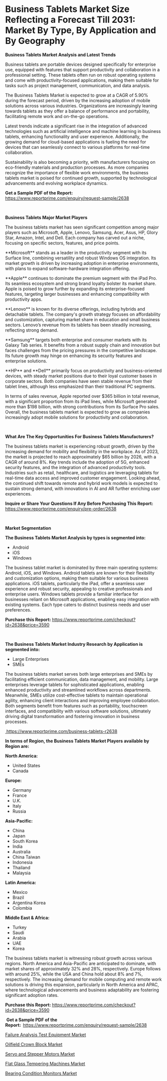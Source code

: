 <p><h1>Business Tablets Market Size Reflecting a Forecast Till 2031: Market By Type, By Application and By Geography</h1></p><p><strong>Business Tablets Market Analysis and Latest Trends</strong></p>
<p><p>Business tablets are portable devices designed specifically for enterprise use, equipped with features that support productivity and collaboration in a professional setting. These tablets often run on robust operating systems and come with productivity-focused applications, making them suitable for tasks such as project management, communication, and data analysis.</p><p>The Business Tablets Market is expected to grow at a CAGR of 5.90% during the forecast period, driven by the increasing adoption of mobile solutions across various industries. Organizations are increasingly leaning towards tablets as they offer a balance of performance and portability, facilitating remote work and on-the-go operations. </p><p>Latest trends indicate a significant rise in the integration of advanced technologies such as artificial intelligence and machine learning in business tablets, enhancing functionality and user experience. Additionally, the growing demand for cloud-based applications is fueling the need for devices that can seamlessly connect to various platforms for real-time collaboration.  </p><p>Sustainability is also becoming a priority, with manufacturers focusing on eco-friendly materials and production processes. As more companies recognize the importance of flexible work environments, the business tablets market is poised for continued growth, supported by technological advancements and evolving workplace dynamics.</p></p>
<p><strong>Get a Sample PDF of the Report:&nbsp;</strong> <a href="https://www.reportprime.com/enquiry/request-sample/2638">https://www.reportprime.com/enquiry/request-sample/2638</a></p>
<p>&nbsp;</p>
<p><strong>Business Tablets Major Market Players</strong></p>
<p><p>The business tablets market has seen significant competition among major players such as Microsoft, Apple, Lenovo, Samsung, Acer, Asus, HP, Glory Star, Amazon, Intel, and Dell. Each company has carved out a niche, focusing on specific sectors, features, and price points.</p><p>**Microsoft** stands as a leader in the productivity segment with its Surface line, combining versatility and robust Windows OS integration. Its market growth is driven by increasing adoption in enterprise environments, with plans to expand software-hardware integration offering. </p><p>**Apple** continues to dominate the premium segment with the iPad Pro. Its seamless ecosystem and strong brand loyalty bolster its market share. Apple is poised to grow further by expanding its enterprise-focused features, targeting larger businesses and enhancing compatibility with productivity apps.</p><p>**Lenovo** is known for its diverse offerings, including hybrids and detachable tablets. The company's growth strategy focuses on affordability and customization, capturing market share in education and small business sectors. Lenovo’s revenue from its tablets has been steadily increasing, reflecting strong demand.</p><p>**Samsung** targets both enterprise and consumer markets with its Galaxy Tab series. It benefits from a robust supply chain and innovation but faces challenges from the pricing pressures in the competitive landscape. Its future growth may hinge on enhancing its security features and enterprise solutions.</p><p>**HP** and **Dell** primarily focus on productivity and business-oriented devices, with steady market positions due to their loyal customer bases in corporate sectors. Both companies have seen stable revenue from their tablet lines, although less emphasized than their traditional PC segments.</p><p>In terms of sales revenue, Apple reported over $365 billion in total revenue, with a significant proportion from its iPad lines, while Microsoft generated more than $198 billion, with strong contributions from its Surface Pro sales. Overall, the business tablets market is expected to grow as companies increasingly adopt mobile solutions for productivity and collaboration.</p></p>
<p>&nbsp;</p>
<p><strong>What Are The Key Opportunities For Business Tablets Manufacturers?</strong></p>
<p><p>The business tablets market is experiencing robust growth, driven by the increasing demand for mobility and flexibility in the workplace. As of 2023, the market is projected to reach approximately $65 billion by 2026, with a CAGR of around 8%. Key trends include the adoption of 5G, enhanced security features, and the integration of advanced productivity tools. Industries such as retail, healthcare, and logistics are leveraging tablets for real-time data access and improved customer engagement. Looking ahead, the continued shift towards remote and hybrid work models is expected to sustain strong demand, with innovations in AI and AR further enriching user experiences.</p></p>
<p><strong>Inquire or Share Your Questions If Any Before Purchasing This Report:</strong> <a href="https://www.reportprime.com/enquiry/pre-order/2638">https://www.reportprime.com/enquiry/pre-order/2638</a></p>
<p>&nbsp;</p>
<p><strong>Market Segmentation</strong></p>
<p><strong>The Business Tablets Market Analysis by types is segmented into:</strong></p>
<p><ul><li>Android</li><li>iOS</li><li>Windows</li></ul></p>
<p><p>The business tablet market is dominated by three main operating systems: Android, iOS, and Windows. Android tablets are known for their flexibility and customization options, making them suitable for various business applications. iOS tablets, particularly the iPad, offer a seamless user experience and robust security, appealing to creative professionals and enterprise users. Windows tablets provide a familiar interface for businesses reliant on Microsoft applications, enabling easy integration with existing systems. Each type caters to distinct business needs and user preferences.</p></p>
<p><strong>Purchase this Report:&nbsp;</strong><a href="https://www.reportprime.com/checkout?id=2638&price=3590">https://www.reportprime.com/checkout?id=2638&price=3590</a></p>
<p>&nbsp;</p>
<p><strong>The Business Tablets Market Industry Research by Application is segmented into:</strong></p>
<p><ul><li>Large Enterprises</li><li>SMEs</li></ul></p>
<p><p>The business tablets market serves both large enterprises and SMEs by facilitating efficient communication, data management, and mobility. Large enterprises leverage tablets for sophisticated applications, enabling enhanced productivity and streamlined workflows across departments. Meanwhile, SMEs utilize cost-effective tablets to maintain operational agility, enhancing client interactions and improving employee collaboration. Both segments benefit from features such as portability, touchscreen interfaces, and compatibility with various software solutions, ultimately driving digital transformation and fostering innovation in business processes.</p></p>
<p><a href="https://www.reportprime.com/business-tablets-r2638">&nbsp;https://www.reportprime.com/business-tablets-r2638</a></p>
<p><strong>In terms of Region, the Business Tablets Market Players available by Region are:</strong></p>
<p>
    <p> <strong> North America: </strong>
        <ul>
            <li>United States</li>
            <li>Canada</li>
        </ul>
        </p> 
    <p> <strong> Europe: </strong>
        <ul>
            <li>Germany</li>
            <li>France</li>
            <li>U.K.</li>
            <li>Italy</li>
            <li>Russia</li>
        </ul>
        </p> 
    <p> <strong> Asia-Pacific: </strong>
        <ul>
            <li>China</li>
            <li>Japan</li>
            <li>South Korea</li>
            <li>India</li>
            <li>Australia</li>
            <li>China Taiwan</li>
            <li>Indonesia</li>
            <li>Thailand</li>
            <li>Malaysia</li>
        </ul>
        </p> 
    <p> <strong> Latin America: </strong>
        <ul>
            <li>Mexico</li>
            <li>Brazil</li>
            <li>Argentina Korea</li>
            <li>Colombia</li>
        </ul>
        </p> 
    <p> <strong> Middle East & Africa: </strong>
        <ul>
            <li>Turkey</li>
            <li>Saudi</li>
            <li>Arabia</li>
            <li>UAE</li>
            <li>Korea</li>
        </ul>
    </p>
    </p>
<p><p>The business tablets market is witnessing robust growth across various regions. North America and Asia-Pacific are anticipated to dominate, with market shares of approximately 32% and 28%, respectively. Europe follows with around 25%, while the USA and China hold about 8% and 7%, respectively. The increasing demand for mobile computing and remote work solutions is driving this expansion, particularly in North America and APAC, where technological advancements and business adaptability are fostering significant adoption rates.</p></p>
<p><strong>Purchase this Report: </strong><a href="https://www.reportprime.com/checkout?id=2638&price=3590">https://www.reportprime.com/checkout?id=2638&price=3590</a></p>
<p>&nbsp;<strong>Get a Sample PDF of the Report:&nbsp;&nbsp;</strong><a href="https://www.reportprime.com/enquiry/request-sample/2638">https://www.reportprime.com/enquiry/request-sample/2638</a></p>
<p><strong></strong></p>
<p><p><a href="https://www.linkedin.com/pulse/failure-analysis-test-equipment-industry-forecast-market-shifts-xnnhc?trackingId=elQdgITQSe6Aeb0hVAFmdQ%3D%3D">Failure Analysis Test Equipment Market</a></p><p><a href="https://www.linkedin.com/pulse/strategic-market-insights-global-oilfield-crown-block-2024-2031-dwtsc?trackingId=D9Syc%2BAJTzaKpSJldOs%2BzQ%3D%3D">Oilfield Crown Block Market</a></p><p><a href="https://www.linkedin.com/pulse/how-regional-markets-adapting-servo-stepper-motors-market-innovations-6nclc?trackingId=uF7BTDpdQ1KnKGWjlYlyRQ%3D%3D">Servo and Stepper Motors Market</a></p><p><a href="https://issuu.com/reportprime-2/docs/flat-glass-tempering-machines-marke_a9f9334953d90f">Flat Glass Tempering Machines Market</a></p><p><a href="https://issuu.com/reportprime-2/docs/bearing-condition-monitors-market-s_d938fdcd321402">Bearing Condition Monitors Market</a></p></p>